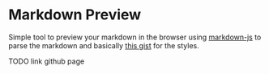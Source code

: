 # Markdown Preview

Simple tool to preview your markdown in the browser using [markdown-js](https://github.com/evilstreak/markdown-js) to parse the markdown and basically [this gist](https://raw.github.com/gist/2554919/2e66cabdafe1c9a7f354aa2ebf5bc38265e638e5/github.css) for the styles.

TODO link github page